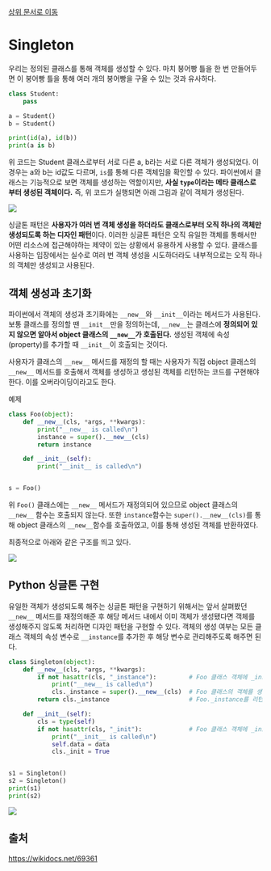 [상위 문서로 이동](../README.md)

# Singleton

우리는 정의된 클래스를 통해 객체를 생성할 수 있다. 마치 붕어빵 틀을 한 번 만들어두면 이 붕어빵 틀을 통해 여러 개의 붕어빵을 구울 수 있는 것과 유사하다.

```py
class Student:
    pass

a = Student()
b = Student()

print(id(a), id(b))
print(a is b)
```

위 코드는 Student 클래스로부터 서로 다른 a, b라는 서로 다른 객체가 생성되었다. 이 경우는 a와 b는 id값도 다르며, `is`를 통해 다른 객체임을 확인할 수 있다. 파이썬에서 클래스는 기능적으로 보면 객체를 생성하는 역할이지만, **사실 `type`이라는 메타 클래스로부터 생성된 객체이다.** 즉, 위 코드가 실행되면 아래 그림과 같이 객체가 생성된다.

<img src="https://wikidocs.net/images/page/69361/singleton_01.png">

싱글톤 패턴은 **사용자가 여러 번 객체 생성을 하더라도 클래스로부터 오직 하나의 객체만 생성되도록 하는 디자인 패턴**이다. 이러한 싱글톤 패턴은 오직 유일한 객체를 통해서만 어떤 리소스에 접근해야하는 제약이 있는 상황에서 유용하게 사용할 수 있다. 클래스를 사용하는 입장에서는 실수로 여러 번 객체 생성을 시도하더라도 내부적으로는 오직 하나의 객체만 생성되고 사용된다.

## 객체 생성과 초기화

파이썬에서 객체의 생성과 초기화에는 `__new__`와 `__init__`이라는 메서드가 사용된다. 보통 클래스를 정의할 땐 `__init__`만을 정의하는데, `__new__`는 클래스에 **정의되어 있지 않으면 알아서 object 클래스의 `__new__`가 호출된다.** 생성된 객체에 속성(property)를 추가할 때 `__init__`이 호출되는 것이다.

사용자가 클래스의 `__new__` 메서드를 재정의 할 때는 사용자가 직접 object 클래스의 `__new__` 메서드를 호출해서 객체를 생성하고 생성된 객체를 리턴하는 코드를 구현해야 한다. 이를 오버라이딩이라고도 한다.

예제

```py
class Foo(object):
    def __new__(cls, *args, **kwargs):
        print("__new__ is called\n")
        instance = super().__new__(cls)
        return instance

    def __init__(self):
        print("__init__ is called\n")


s = Foo()
```

위 `Foo()` 클래스에는 `__new__` 메서드가 재정의되어 있으므로 object 클래스의 `__new__` 함수는 호출되지 않는다. 또한 `instance`함수는 `super().__new__(cls)`를 통해 object 클래스의 `__new__`함수를 호출하였고, 이를 통해 생성된 객체를 반환하였다.

최종적으로 아래와 같은 구조를 띄고 있다.

<img src="https://wikidocs.net/images/page/69361/singleton_02_00.png">

## Python 싱글톤 구현

유일한 객체가 생성되도록 해주는 싱글톤 패턴을 구현하기 위해서는 앞서 살펴봤던 `__new__` 메서드를 재정의해준 후 해당 메서드 내에서 이미 객체가 생성됐다면 객체를 생성해주지 않도록 처리하면 디자인 패턴을 구현할 수 있다. 객체의 생성 여부는 모든 클래스 객체의 속성 변수로 `__instance`를 추가한 후 해당 변수로 관리해주도록 해주면 된다.

```py
class Singleton(object):
    def __new__(cls, *args, **kwargs):
        if not hasattr(cls, "_instance"):         # Foo 클래스 객체에 _instance 속성이 없다면
            print("__new__ is called\n")
            cls._instance = super().__new__(cls)  # Foo 클래스의 객체를 생성하고 Foo._instance로 바인딩
        return cls._instance                      # Foo._instance를 리턴

    def __init__(self):
        cls = type(self)
        if not hasattr(cls, "_init"):             # Foo 클래스 객체에 _init 속성이 없다면
            print("__init__ is called\n")
            self.data = data
            cls._init = True


s1 = Singleton()
s2 = Singleton()
print(s1)
print(s2)
```

<img src="https://wikidocs.net/images/page/69361/singleton_02.png">

## 출처

https://wikidocs.net/69361